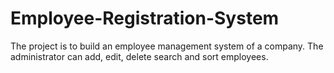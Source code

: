 # Employee-Registration-System
 The project is to build an employee management system of a company. The administrator can add, edit, delete search and sort employees.

